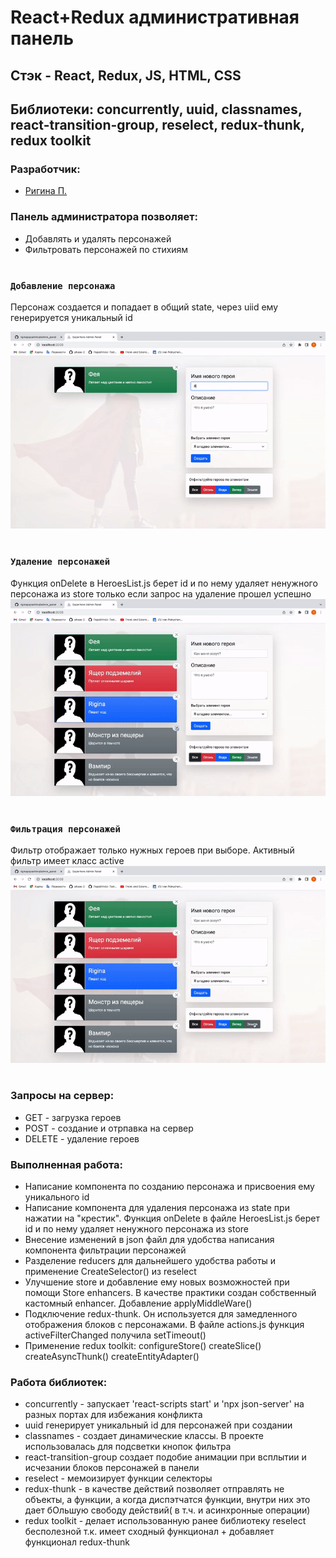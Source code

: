 # React+Redux административная панель
## Стэк - React, Redux, JS, HTML, CSS
## Библиотеки: concurrently, uuid, classnames, react-transition-group, reselect, redux-thunk, redux toolkit
### Разработчик:
- [Ригина П.]

### Панель администратора позволяет:
- Добавлять и удалять персонажей
- Фильтровать персонажей по стихиям
#
### `Добавление персонажа`
Персонаж создается и попадает в общий state, через uiid ему генерируется уникальный id

![heroAdded](gifs/addHero.gif)
#
### `Удаление персонажей`
 Функция onDelete в HeroesList.js берет id и по нему удаляет ненужного персонажа из store только если запрос на удаление прошел успешно
![heroDeleted](gifs/deleteHero.gif)
#
### `Фильтрация персонажей`
 Фильтр отображает только нужных героев при выборе. Активный фильтр имеет класс active
![heroesFiltered](gifs/filterHero.gif)
#
### Запросы на сервер:
- GET - загрузка героев
- POST - создание и отрпавка на сервер
- DELETE - удаление героев

### Выполненная работа:
- Написание компонента по созданию персонажа и присвоения ему уникального id
- Написание компонента для удаления персонажа из state при нажатии на "крестик". 
Функция onDelete в файле HeroesList.js берет id и по нему удаляет ненужного персонажа из store
- Внесение изменений в json файл для удобства написания компонента фильтрации персонажей
- Разделение reducers для дальнейшего удобства работы и применение CreateSelector() из reselect
- Улучшение store и добавление ему новых возможностей при помощи Store enhancers. В качестве практики создан собственный кастомный enhancer. Добавление applyMiddleWare()
- Подключение redux-thunk. Он используется для замедленного отображения блоков с персонажами. В файле actions.js функция activeFilterChanged получила setTimeout()
- Применение redux toolkit:
configureStore()
createSlice()
createAsyncThunk()
createEntityAdapter()




### Работа библиотек:
- concurrently - запускает 'react-scripts start' и 'npx json-server' на разных портах для избежания конфликта
- uuid генерирует уникальный id для персонажей при создании
- classnames - cоздает динамические классы. В проекте использовалась для подсветки кнопок фильтра
- react-transition-group создает подобие анимации при всплытии и исчезании блоков персонажей в панели
- reselect - мемоизирует функции селекторы 
- redux-thunk - в качестве действий позволяет отправлять не объекты, а функции, а когда диспэтчатся функции, внутри них это дает бОльшую свободу действий( в т.ч. и асинхронные операции)
- redux toolkit - делает использованную ранее библиотеку reselect бесполезной т.к. имеет сходный функционал + добавляет функционал redux-thunk

[Ригина П.]: https://github.com/riginapapakhina
